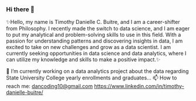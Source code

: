### Hi there 👋

✨Hello, my name is Timothy Danielle C. Buitre, and I am a career-shifter from Philosophy. I recently made the switch to data science, and I am eager to put my analytical and problem-solving skills to use in this field. With a passion for understanding patterns and discovering insights in data, I am excited to take on new challenges and grow as a data scientist. I am currently seeking opportunities in data science and data analytics, where I can utilize my knowledge and skills to make a positive impact.✨

🔭 I’m currently working on a data analytics project about the data regarding State University College yearly enrollments and graduates...
📫 How to reach me:           dancoding10@gmail.com               https://www.linkedin.com/in/timothy-danielle-buitre/
<!--
**danwithcode/danwithcode** is a ✨ _special_ ✨ repository because its `README.md` (this file) appears on your GitHub profile.

Here are some ideas to get you started:

- 🔭 I’m currently working on ...
- 🌱 I’m currently learning ...
- 👯 I’m looking to collaborate on ...
- 🤔 I’m looking for help with ...
- 💬 Ask me about ...
- 📫 How to reach me: ...
- 😄 Pronouns: ...
- ⚡ Fun fact: ...
-->
